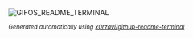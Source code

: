 
<div align="justify">
<picture>
    <source media="(prefers-color-scheme: dark)" srcset="https://i.ibb.co/m5MWtq64/output-gif.gif">
    <source media="(prefers-color-scheme: light)" srcset="https://i.ibb.co/m5MWtq64/output-gif.gif">
    <img alt="GIFOS_README_TERMINAL" src="https://i.ibb.co/m5MWtq64/output-gif.gif">
</picture>

<sub><i>Generated automatically using [x0rzavi/github-readme-terminal](https://github.com/x0rzavi/github-readme-terminal)</i></sub>

</div>
    